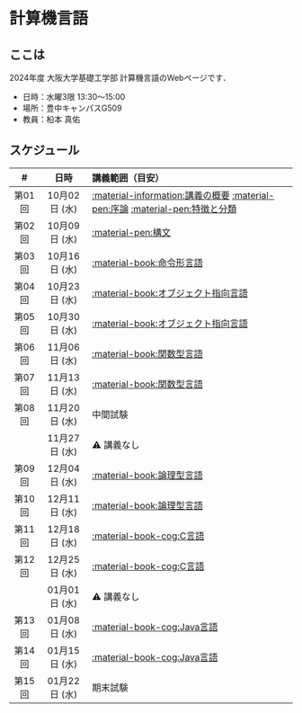 # 計算機言語

## ここは
2024年度 大阪大学基礎工学部 計算機言語のWebページです．

- 日時：水曜3限 13:30～15:00
- 場所：豊中キャンパスG509
- 教員：柗本 真佑

## スケジュール

| #      | 日時          | 講義範囲（目安）                                                                                                            |
|:------:|:-------------:|:----------------------------------------------------------------------------------------------------------------------------|
| 第01回 | 10月02日 (水) | [:material-information:講義の概要](about.md) [:material-pen:序論](pre-intro.md) [:material-pen:特徴と分類](pre-features.md) |
| 第02回 | 10月09日 (水) | [:material-pen:構文](pre-syntax.md)                                                                                         |
| 第03回 | 10月16日 (水) | [:material-book:命令形言語](paradigm-imperative.md)                                                                         |
| 第04回 | 10月23日 (水) | [:material-book:オブジェクト指向言語](paradigm-oo.md)                                                                       |
| 第05回 | 10月30日 (水) | [:material-book:オブジェクト指向言語](paradigm-oo.md)                                                                       |
| 第06回 | 11月06日 (水) | [:material-book:関数型言語](paradigm-functional.md)                                                                         |
| 第07回 | 11月13日 (水) | [:material-book:関数型言語](paradigm-functional.md)                                                                         |
| 第08回 | 11月20日 (水) | 中間試験                                                                                                                    |
|        | 11月27日 (水) | :warning: 講義なし                                                                                                          |
| 第09回 | 12月04日 (水) | [:material-book:論理型言語](paradigm-logic.md)                                                                              |
| 第10回 | 12月11日 (水) | [:material-book:論理型言語](paradigm-logic.md)                                                                              |
| 第11回 | 12月18日 (水) | [:material-book-cog:C言語](language-c.md)                                                                                   |
| 第12回 | 12月25日 (水) | [:material-book-cog:C言語](language-c.md)                                                                                   |
|        | 01月01日 (水) | :warning: 講義なし                                                                                                          |
| 第13回 | 01月08日 (水) | [:material-book-cog:Java言語](language-java.md)                                                                             |
| 第14回 | 01月15日 (水) | [:material-book-cog:Java言語](language-java.md)                                                                             |
| 第15回 | 01月22日 (水) | 期末試験                                                                                                                    |







